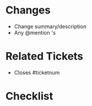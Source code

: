 # Changes
- Change summary/description
- Any @mention 's

# Related Tickets
- Closes #ticketnum

# Checklist

